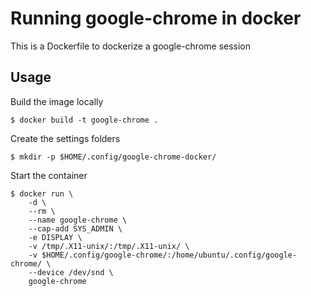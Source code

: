 # Running google-chrome in docker

This is a Dockerfile to dockerize a google-chrome session

## Usage

Build the image locally

    $ docker build -t google-chrome .

Create the settings folders

    $ mkdir -p $HOME/.config/google-chrome-docker/

Start the container

    $ docker run \
        -d \
        --rm \
        --name google-chrome \
        --cap-add SYS_ADMIN \
        -e DISPLAY \
        -v /tmp/.X11-unix/:/tmp/.X11-unix/ \
        -v $HOME/.config/google-chrome/:/home/ubuntu/.config/google-chrome/ \
        --device /dev/snd \
        google-chrome
